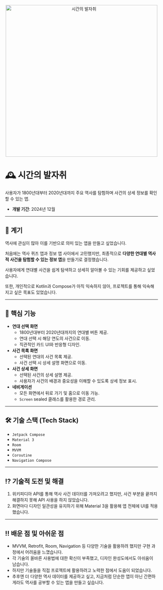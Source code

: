 <div align="center">
  <img src="![historyImg](https://github.com/user-attachments/assets/180e8b2a-be80-4cb9-aac7-3fffd4d34ef9)" alt="시간의 발자취" height="500"/>
</div>


# 🕰️ 시간의 발자취

사용자가 1800년대부터 2020년대까지 주요 역사를 탐험하며 사건의 상세 정보를 확인할 수 있는 앱.

- **개발 기간**: 2024년 12월

---

## 📝 계기

역사에 관심이 많아 이를 기반으로 의미 있는 앱을 만들고 싶었습니다.

처음에는 역사 퀴즈 앱과 정보 앱 사이에서 고민했지만, 최종적으로 **다양한 연대별 역사적 사건을 탐험할 수 있는 정보 앱**을 만들기로 결정했습니다.

사용자에게 연대별 사건을 쉽게 탐색하고 상세히 알아볼 수 있는 기회를 제공하고 싶었습니다.

또한, 개인적으로 Kotlin과 Compose가 아직 익숙하지 않아, 프로젝트를 통해 익숙해지고 싶은 목표도 있었습니다.

---

## 🌟 핵심 기능

- **연대 선택 화면**
  - 1800년대부터 2020년대까지의 연대별 버튼 제공.
  - 연대 선택 시 해당 연도의 사건으로 이동.
  - 직관적인 카드 UI와 반응형 디자인.
- **사건 목록 화면**
  - 선택된 연대의 사건 목록 제공.
  - 사건 선택 시 상세 설명 화면으로 이동.
- **사건 상세 화면**
  - 선택된 사건의 상세 설명 제공.
  - 사용자가 사건의 배경과 중요성을 이해할 수 있도록 상세 정보 표시.
- **네비게이션**
  - 모든 화면에서 뒤로 가기 및 홈으로 이동 가능.
  - `Screen` sealed 클래스를 활용한 경로 관리.

---

## 🛠 기술 스택 (Tech Stack)

- `Jetpack Compose`
- `Material 3`
- `Room`
- `MVVM`
- `Coroutine`
- `Navigation Compose`

---

## ⁉️ 기술적 도전 및 해결

1. 위키피디아 API를 통해 역사 사건 데이터를 가져오려고 했지만, 사건 부분을 끝까지 해결하지 못해 API 사용을 하지 않았습니다.
2. 화면마다 디자인 일관성을 유지하기 위해 Material 3을 활용해 앱 전체에 UI를 적용했습니다.

---

## ‼️ 배운 점 및 아쉬운 점

- MVVM, Retrofit, Room, Navigation 등 다양한 기술을 활용하려 했지만 구현 과정에서 어려움을 느꼈습니다.
- 각 기술의 올바른 사용법에 대한 확신이 부족했고, 디자인 완성도에서도 아쉬움이 남습니다.
- 하지만 기술들을 직접 프로젝트에 활용하려고 노력한 점에서 도움이 되었습니다.
- 추후엔 더 다양한 역사 데이터를 제공하고 싶고, 지금처럼 단순한 앱이 아닌 간편하게라도 역사를 공부할 수 있는 앱을 만들고 싶습니다.
